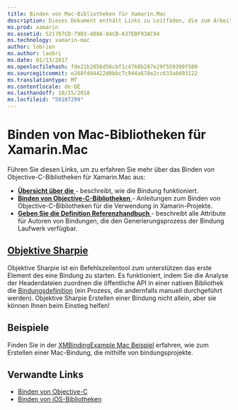 ```yaml
---
title: Binden von Mac-Bibliotheken für Xamarin.Mac
description: Dieses Dokument enthält Links zu Leitfäden, die zum Arbeiten mit Objective-C-Bindungen in einer Xamarin.Mac-Anwendung, einschließlich Ziel Sharpie und Beispielcode zu beschreiben.
ms.prod: xamarin
ms.assetid: 521707CD-79D3-488A-84CB-A37EBF93AC94
ms.technology: xamarin-mac
author: lobrien
ms.author: laobri
ms.date: 01/13/2017
ms.openlocfilehash: fde21b2056d56cbf1c4768b287e29f559390f500
ms.sourcegitcommit: e268fd44422d0bbc7c944a678e2cc633a0493122
ms.translationtype: MT
ms.contentlocale: de-DE
ms.lasthandoff: 10/25/2018
ms.locfileid: "50107299"
---
```

# <a name="binding-mac-libraries-for-xamarinmac"></a>Binden von Mac-Bibliotheken für Xamarin.Mac

Führen Sie diesen Links, um zu erfahren Sie mehr über das Binden von Objective-C-Bibliotheken für Xamarin.Mac aus:

- [**Übersicht über die** ](~/cross-platform/macios/binding/overview.md) -
  beschreibt, wie die Bindung funktioniert.
- [**Binden von Objective-C-Bibliotheken** ](~/cross-platform/macios/binding/objective-c-libraries.md) -
  Anleitungen zum Binden von Objective-C-Bibliotheken für die Verwendung in Xamarin-Projekte.
- [**Geben Sie die Definition Referenzhandbuch** ](~/cross-platform/macios/binding/binding-types-reference.md) -
  beschreibt alle Attribute für Autoren von Bindungen, die den Generierungsprozess der Bindung Laufwerk verfügbar.

## <a name="objective-sharpiecross-platformmaciosbindingobjective-sharpieindexmd"></a>[Objektive Sharpie](~/cross-platform/macios/binding/objective-sharpie/index.md)

Objektive Sharpie ist ein Befehlszeilentool zum unterstützen das erste Element des eine Bindung zu starten.
Es funktioniert, indem Sie die Analyse der Headerdateien zuordnen die öffentliche API in einer nativen Bibliothek die [Bindungsdefinition](~/cross-platform/macios/binding/binding-types-reference.md) (ein Prozess, die andernfalls manuell durchgeführt werden). Objektive Sharpie Erstellen einer Bindung nicht allein, aber sie können Ihnen beim Einstieg helfen!

## <a name="examples"></a>Beispiele

Finden Sie in der [XMBindingExample Mac Beispiel](https://github.com/xamarin/mac-samples/tree/master/XMBindingExample) erfahren, wie zum Erstellen einer Mac-Bindung, die mithilfe von bindungsprojekte.

## <a name="related-links"></a>Verwandte Links

- [Binden von Objective-C](~/cross-platform/macios/binding/index.md)
- [Binden von iOS-Bibliotheken](~/ios/platform/binding-objective-c/index.md)
